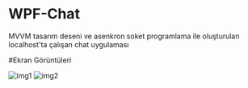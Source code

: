 # WPF-Chat

MVVM tasarım deseni ve asenkron soket programlama ile oluşturulan localhost'ta çalışan chat uygulaması

#Ekran Görüntüleri

![img1](https://hizliresim.com/AfVdYm][img]https://i.hizliresim.com/AfVdYm.jpg)
![img2](https://hizliresim.com/H3yCjX][img]https://i.hizliresim.com/H3yCjX.jpg)
